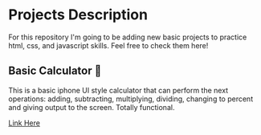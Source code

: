 # Projects Description
For this repository I'm going to be adding new basic projects to practice html, css, and javascript skills. Feel free to check them here!

## Basic Calculator 📱
This is a basic iphone UI style calculator that can perform the next operations: adding, subtracting, multiplying, dividing, changing to percent
and giving output to the screen. Totally functional.

[Link Here](https://lawndrift.github.io/basic-web-dev-projects/calculator/calculator.html)
